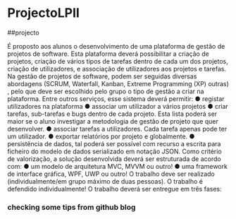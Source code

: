 # ProjectoLPII

##projecto 

É proposto aos alunos o desenvolvimento de uma plataforma de gestão de projetos de
software. Esta plataforma deverá possibilitar a criação de projetos, criação de vários tipos
de tarefas dentro de cada um dos projetos, criação de utilizadores, e associação de
utilizadores aos projetos e tarefas. Na gestão de projetos de software, podem ser seguidas
diversas abordagens (SCRUM, Waterfall, Kanban, Extreme Programming (XP) outras) , pelo
que deve ser escolhido pelo grupo o tipo de gestão a criar na plataforma.
Entre outros serviços, esse sistema deverá permitir:
● registar utilizadores na plataforma
● associar um utilizador a vários projetos
● criar tarefas, sub-tarefas e bugs dentro de cada projeto. Esta lista poderá ser maior
se o aluno investigar a metodologia de gestão de projeto que quer desenvolver.
● associar tarefas a utilizadores. Cada tarefa apenas pode ter um utilizador.
● exportar relatórios por projeto e globalmente.
● persistência de dados, tal poderá ser possível com recurso a escrita para ficheiro do
modelo de dados serializado em notação JSON.
Como critério de valorização, a solução desenvolvida deverá ser estruturada de acordo
com:
● um modelo de arquitetura MVC, MVVM ou outro!
● uma framework de interface gráfica, WPF, UWP ou outro!
O trabalho deve ser realizado (individualmente/em grupo máximo de duas pessoas).
O trabalho é defendido individualmente!
O trabalho deverá ser entregue em três fases:

### checking some tips from github blog 
